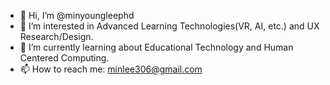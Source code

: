 - 👋 Hi, I’m @minyoungleephd
- 👀 I’m interested in Advanced Learning Technologies(VR, AI, etc.) and UX Research/Design.
- 🌱 I’m currently learning about Educational Technology and Human Centered Computing.
- 📫 How to reach me: minlee306@gmail.com

<!---
minyoungleephd/minyoungleephd is a ✨ special ✨ repository because its `README.md` (this file) appears on your GitHub profile.
You can click the Preview link to take a look at your changes.
--->
